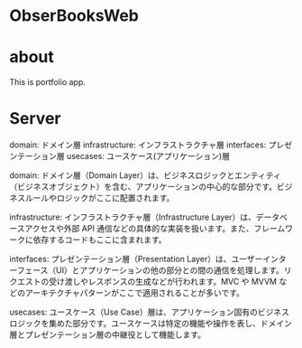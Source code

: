# ObserBooksWeb

# about

This is portfolio app.

# Server

domain: ドメイン層
infrastructure: インフラストラクチャ層
interfaces: プレゼンテーション層
usecases: ユースケース(アプリケーション)層

domain: ドメイン層（Domain Layer）は、ビジネスロジックとエンティティ（ビジネスオブジェクト）を含む、アプリケーションの中心的な部分です。ビジネスルールやロジックがここに配置されます。

infrastructure: インフラストラクチャ層（Infrastructure Layer）は、データベースアクセスや外部 API 通信などの具体的な実装を扱います。また、フレームワークに依存するコードもここに含まれます。

interfaces: プレゼンテーション層（Presentation Layer）は、ユーザーインターフェース（UI）とアプリケーションの他の部分との間の通信を処理します。リクエストの受け渡しやレスポンスの生成などが行われます。MVC や MVVM などのアーキテクチャパターンがここで適用されることが多いです。

usecases: ユースケース（Use Case）層は、アプリケーション固有のビジネスロジックを集めた部分です。ユースケースは特定の機能や操作を表し、ドメイン層とプレゼンテーション層の中継役として機能します。
